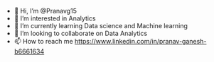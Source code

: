 - 👋 Hi, I’m @Pranavg15
- 👀 I’m interested in Analytics
- 🌱 I’m currently learning Data science and Machine learning 
- 💞️ I’m looking to collaborate on Data Analytics
- 📫 How to reach me https://www.linkedin.com/in/pranav-ganesh-b6661634

<!---
Pranavg15/Pranavg15 is a ✨ special ✨ repository because its `README.md` (this file) appears on your GitHub profile.
You can click the Preview link to take a look at your changes.
--->
